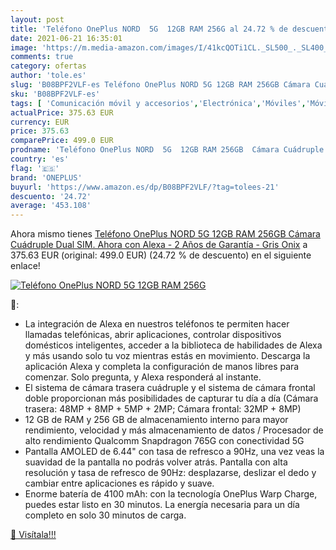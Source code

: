 ```yaml
---
layout: post
title: 'Teléfono OnePlus NORD  5G  12GB RAM 256G al 24.72 % de descuento'
date: 2021-06-21 16:35:01
image: 'https://m.media-amazon.com/images/I/41kcQOTi1CL._SL500_._SL400_.jpg'
comments: true
category: ofertas
author: 'tole.es'
slug: 'B08BPF2VLF-es Teléfono OnePlus NORD 5G 12GB RAM 256GB Cámara Cuádruple...'
sku: 'B08BPF2VLF-es'
tags: [ 'Comunicación móvil y accesorios','Electrónica','Móviles','Móviles y smartphones libres','alexa','oneplus', ]
actualPrice: 375.63 EUR
currency: EUR
price: 375.63
comparePrice: 499.0 EUR
prodname: 'Teléfono OnePlus NORD  5G  12GB RAM 256GB  Cámara Cuádruple  Dual SIM. Ahora con Alexa - 2 Años de Garantía - Gris Onix'
country: 'es'
flag: '🇪🇸'
brand: 'ONEPLUS'
buyurl: 'https://www.amazon.es/dp/B08BPF2VLF/?tag=tolees-21'
descuento: '24.72'
average: '453.108'
---
```


Ahora mismo tienes [Teléfono OnePlus NORD  5G  12GB RAM 256GB  Cámara Cuádruple  Dual SIM. Ahora con Alexa - 2 Años de Garantía - Gris Onix](https://www.amazon.es/dp/B08BPF2VLF/?tag=tolees-21) a 375.63 EUR (original: 499.0 EUR) (24.72 %  de descuento) en el siguiente enlace!

[![Teléfono OnePlus NORD  5G  12GB RAM 256G](https://m.media-amazon.com/images/I/41kcQOTi1CL._SL500_._SL400_.jpg)](https://www.amazon.es/dp/B08BPF2VLF/?tag=tolees-21)

🔎:

- La integración de Alexa en nuestros teléfonos te permiten hacer llamadas telefónicas, abrir aplicaciones, controlar dispositivos domésticos inteligentes, acceder a la biblioteca de habilidades de Alexa y más usando solo tu voz mientras estás en movimiento. Descarga la aplicación Alexa y completa la configuración de manos libres para comenzar. Solo pregunta, y Alexa responderá al instante.
- El sistema de cámara trasera cuádruple y el sistema de cámara frontal doble proporcionan más posibilidades de capturar tu día a día (Cámara trasera: 48MP + 8MP + 5MP + 2MP; Cámara frontal: 32MP + 8MP)
- 12 GB de RAM y 256 GB de almacenamiento interno para mayor rendimiento, velocidad y más almacenamiento de datos / Procesador de alto rendimiento Qualcomm Snapdragon 765G con conectividad 5G
- Pantalla AMOLED de 6.44" con tasa de refresco a 90Hz, una vez veas la suavidad de la pantalla no podrás volver atrás. Pantalla con alta resolución y tasa de refresco de 90Hz: desplazarse, deslizar el dedo y cambiar entre aplicaciones es rápido y suave.
- Enorme batería de 4100 mAh: con la tecnología OnePlus Warp Charge, puedes estar listo en 30 minutos. La energía necesaria para un día completo en solo 30 minutos de carga.

[🛒 Visítala!!!](https://www.amazon.es/dp/B08BPF2VLF/?tag=tolees-21)
